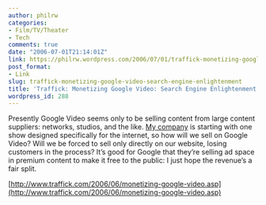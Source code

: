 ```yaml
---
author: philrw
categories:
- Film/TV/Theater
- Tech
comments: true
date: "2006-07-01T21:14:01Z"
link: https://philrw.wordpress.com/2006/07/01/traffick-monetizing-google-video-search-engine-enlightenment/
post_format:
- Link
slug: traffick-monetizing-google-video-search-engine-enlightenment
title: 'Traffick: Monetizing Google Video: Search Engine Enlightenment'
wordpress_id: 288
---
```


Presently Google Video seems only to be selling content from large content suppliers: networks, studios, and the like. [My company](http://www.neovisic.com/) is starting with one show designed specifically for the internet, so how will we sell on Google Video? Will we be forced to sell only directly on our website, losing customers in the process? It’s good for Google that they’re selling ad space in premium content to make it free to the public: I just hope the revenue’s a fair split.

[http://www.traffick.com/2006/06/monetizing-google-video.asp](http://www.traffick.com/2006/06/monetizing-google-video.asp)
